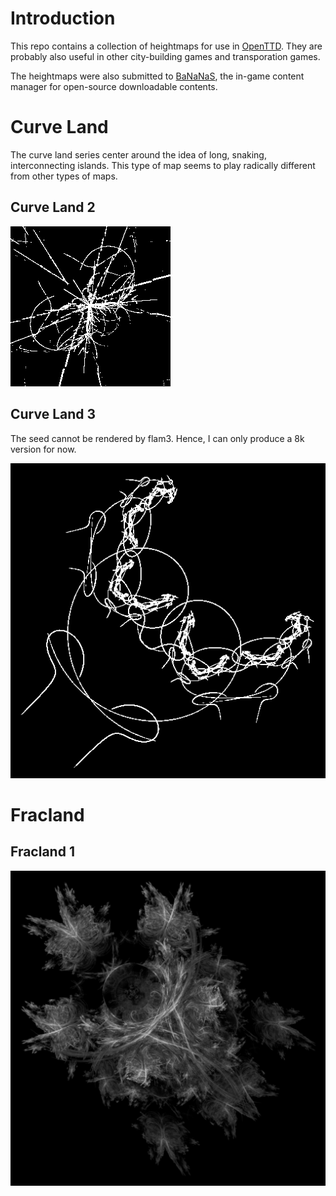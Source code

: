 # Introduction
This repo contains a collection of heightmaps for use in [OpenTTD](https://www.openttd.org/). They are probably also useful in other city-building games and transporation games.

The heightmaps were also submitted to [BaNaNaS](https://bananas.openttd.org/), the in-game content manager for open-source downloadable contents.

# Curve Land
The curve land series center around the idea of long, snaking, interconnecting islands. This type of map seems to play radically different from other types of maps.

## Curve Land 2
![Preview for Curve Land 2](https://raw.githubusercontent.com/ahyangyi/openttd-heightmaps/main/Curve%20Land%202/preview_grayscale.png)

## Curve Land 3
The seed cannot be rendered by flam3. Hence, I can only produce a 8k version for now.

![Preview for Curve Land 3](https://raw.githubusercontent.com/ahyangyi/openttd-heightmaps/main/Curve%20Land%203/preview.png)

# Fracland
## Fracland 1
![Preview for Fracland 1](https://raw.githubusercontent.com/ahyangyi/openttd-heightmaps/main/Fracland%201/preview.png)
